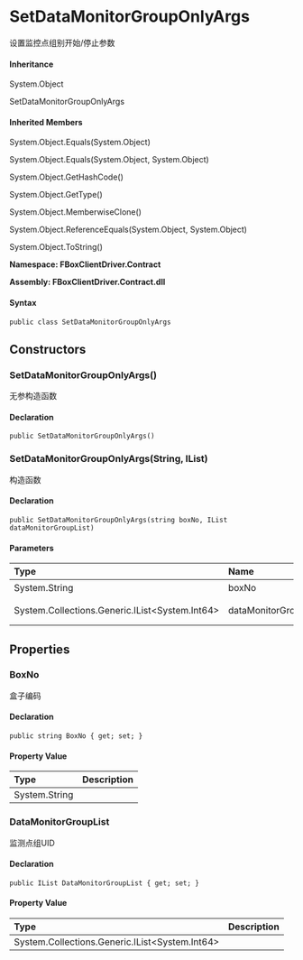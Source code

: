 # SetDataMonitorGroupOnlyArgs

设置监控点组别开始/停止参数

#### Inheritance

System.Object

SetDataMonitorGroupOnlyArgs

#### Inherited Members

System.Object.Equals\(System.Object\)

System.Object.Equals\(System.Object, System.Object\)

System.Object.GetHashCode\(\)

System.Object.GetType\(\)

System.Object.MemberwiseClone\(\)

System.Object.ReferenceEquals\(System.Object, System.Object\)

System.Object.ToString\(\)

**Namespace: FBoxClientDriver.Contract**

**Assembly: FBoxClientDriver.Contract.dll**

#### Syntax <a id="FBoxClientDriver_Contract_SetDataMonitorGroupOnlyArgs_syntax"></a>

```text
public class SetDataMonitorGroupOnlyArgs
```

## Constructors <a id="constructors"></a>

### SetDataMonitorGroupOnlyArgs\(\) <a id="FBoxClientDriver_Contract_SetDataMonitorGroupOnlyArgs__ctor"></a>

无参构造函数

#### Declaration

```text
public SetDataMonitorGroupOnlyArgs()
```

### SetDataMonitorGroupOnlyArgs\(String, IList\) <a id="FBoxClientDriver_Contract_SetDataMonitorGroupOnlyArgs__ctor_System_String_System_Collections_Generic_IList_System_Int64__"></a>

构造函数

#### Declaration

```text
public SetDataMonitorGroupOnlyArgs(string boxNo, IList dataMonitorGroupList)
```

#### Parameters

| Type | Name | Description |
| :--- | :--- | :--- |
| System.String | boxNo | 盒子编码 |
| System.Collections.Generic.IList&lt;System.Int64&gt; | dataMonitorGroupList | 监测点组UID |

## Properties <a id="properties"></a>

### BoxNo <a id="FBoxClientDriver_Contract_SetDataMonitorGroupOnlyArgs_BoxNo"></a>

盒子编码

#### Declaration

```text
public string BoxNo { get; set; }
```

#### Property Value

| Type | Description |
| :--- | :--- |
| System.String |  |

### DataMonitorGroupList <a id="FBoxClientDriver_Contract_SetDataMonitorGroupOnlyArgs_DataMonitorGroupList"></a>

监测点组UID

#### Declaration

```text
public IList DataMonitorGroupList { get; set; }
```

#### Property Value

| Type | Description |
| :--- | :--- |
| System.Collections.Generic.IList&lt;System.Int64&gt; |  |

